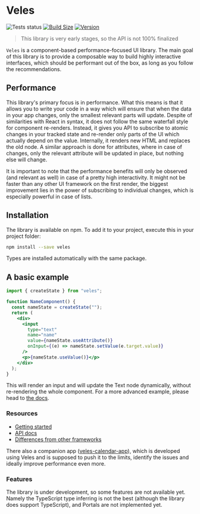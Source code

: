 # Veles

![Tests status](https://github.com/bloomca/veles/actions/workflows/pull-request-workflow.yaml/badge.svg)
[![Build Size](https://img.shields.io/bundlephobia/minzip/veles?label=bundle%20size)](https://bundlephobia.com/result?p=veles)
[![Version](https://img.shields.io/npm/v/veles)](https://www.npmjs.com/package/veles)

> This library is very early stages, so the API is not 100% finalized

`Veles` is a component-based performance-focused UI library. The main goal of this library is to provide a composable way to build highly interactive interfaces, which should be performant out of the box, as long as you follow the recommendations.

## Performance

This library's primary focus is in performance. What this means is that it allows you to write your code in a way which will ensure that when the data in your app changes, only the smallest relevant parts will update. Despite of similarities with React in syntax, it does not follow the same waterfall style for component re-renders. Instead, it gives you API to subscribe to atomic changes in your tracked state and re-render only parts of the UI which actually depend on the value. Internally, it renders new HTML and replaces the old node. A similar approach is done for attributes, where in case of changes, only the relevant attribute will be updated in place, but nothing else will change.

It is important to note that the performance benefits will only be observed (and relevant as well) in case of a pretty high interactivity. It might not be faster than any other UI framework on the first render, the biggest improvement lies in the power of subscribing to individual changes, which is especially powerful in case of lists.

## Installation

The library is available on npm. To add it to your project, execute this in your project folder:

```sh
npm install --save veles
```

Types are installed automatically with the same package.

## A basic example

```jsx
import { createState } from "veles";

function NameComponent() {
  const nameState = createState("");
  return (
    <div>
      <input
        type="text"
        name="name"
        value={nameState.useAttribute()}
        onInput={(e) => nameState.setValue(e.target.value)}
      />
      <p>{nameState.useValue()}</p>
    </div>
  );
}
```

This will render an input and will update the Text node dynamically, without re-rendering the whole component. For a more advanced example, please head to [the docs](https://bloomca.github.io/veles/#advanced-example).

### Resources

- [Getting started](https://bloomca.github.io/veles/)
- [API docs](https://bloomca.github.io/veles/api/)
- [Differences from other frameworks](https://bloomca.github.io/veles/frameworks-difference.html)

There also a companion app ([veles-calendar-app](https://github.com/Bloomca/veles-calendar-app)), which is developed using Veles and is supposed to push it to the limits, identify the issues and ideally improve performance even more.

### Features

The library is under development, so some features are not available yet. Namely the TypeScript type inferring is not the best (although the library does support TypeScript), and Portals are not implemented yet.

